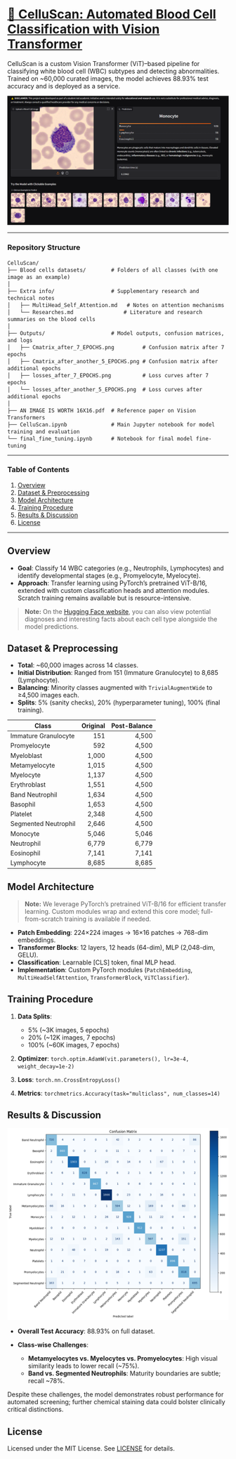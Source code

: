 # [🧫 CelluScan: Automated Blood Cell Classification with Vision Transformer](https://huggingface.co/spaces/Youssef-omarr/CelluScan)

CelluScan is a custom Vision Transformer (ViT)–based pipeline for classifying white blood cell (WBC) subtypes and detecting abnormalities. Trained on \~60,000 curated images, the model achieves 88.93% test accuracy and is deployed as a service.

![alt text](image.png)

---

### Repository Structure

```
CelluScan/
├── Blood cells datasets/        # Folders of all classes (with one image as an example)
│
├── Extra info/                  # Supplementary research and technical notes
│   ├── MultiHead_Self_Attention.md   # Notes on attention mechanisms
│   └── Researches.md                # Literature and research summaries on the blood cells
│
├── Outputs/                     # Model outputs, confusion matrices, and logs
│   ├── Cmatrix_after_7_EPOCHS.png         # Confusion matrix after 7 epochs
│   ├── Cmatrix_after_another_5_EPOCHS.png # Confusion matrix after additional epochs
│   ├── losses_after_7_EPOCHS.png          # Loss curves after 7 epochs
│   └── losses_after_another_5_EPOCHS.png  # Loss curves after additional epochs
│
├── AN IMAGE IS WORTH 16X16.pdf  # Reference paper on Vision Transformers
├── CelluScan.ipynb              # Main Jupyter notebook for model training and evaluation
└── final_fine_tuning.ipynb      # Notebook for final model fine-tuning
```

---

### Table of Contents

1. [Overview](#overview)
2. [Dataset & Preprocessing](#dataset--preprocessing)
3. [Model Architecture](#model-architecture)
4. [Training Procedure](#training-procedure)
5. [Results & Discussion](#results--discussion)
6. [License](#license)

---

## Overview

* **Goal**: Classify 14 WBC categories (e.g., Neutrophils, Lymphocytes) and identify developmental stages (e.g., Promyelocyte, Myelocyte).
* **Approach**: Transfer learning using PyTorch’s pretrained ViT-B/16, extended with custom classification heads and attention modules. Scratch training remains available but is resource-intensive.

> **Note:** On the [Hugging Face website](https://huggingface.co/spaces/Youssef-omarr/CelluScan), you can also view potential diagnoses and interesting facts about each cell type alongside the model predictions.

## Dataset & Preprocessing

* **Total**: \~60,000 images across 14 classes.
* **Initial Distribution**: Ranged from 151 (Immature Granulocyte) to 8,685 (Lymphocyte).
* **Balancing**: Minority classes augmented with `TrivialAugmentWide` to ≥4,500 images each.
* **Splits**: 5% (sanity checks), 20% (hyperparameter tuning), 100% (final training).

| Class                | Original | Post-Balance |
| -------------------- | -------: | -----------: |
| Immature Granulocyte |      151 |        4,500 |
| Promyelocyte         |      592 |        4,500 |
| Myeloblast           |    1,000 |        4,500 |
| Metamyelocyte        |    1,015 |        4,500 |
| Myelocyte            |    1,137 |        4,500 |
| Erythroblast         |    1,551 |        4,500 |
| Band Neutrophil      |    1,634 |        4,500 |
| Basophil             |    1,653 |        4,500 |
| Platelet             |    2,348 |        4,500 |
| Segmented Neutrophil |    2,646 |        4,500 |
| Monocyte             |    5,046 |        5,046 |
| Neutrophil           |    6,779 |        6,779 |
| Eosinophil           |    7,141 |        7,141 |
| Lymphocyte           |    8,685 |        8,685 |

## Model Architecture

> **Note:** We leverage PyTorch’s pretrained ViT-B/16 for efficient transfer learning. Custom modules wrap and extend this core model; full-from-scratch training is available if needed.

* **Patch Embedding**: 224×224 images → 16×16 patches → 768-dim embeddings.
* **Transformer Blocks**: 12 layers, 12 heads (64-dim), MLP (2,048-dim, GELU).
* **Classification**: Learnable \[CLS] token, final MLP head.
* **Implementation**: Custom PyTorch modules (`PatchEmbedding`, `MultiHeadSelfAttention`, `TransformerBlock`, `ViTClassifier`).

## Training Procedure

1. **Data Splits**:

   * 5% (\~3K images, 5 epochs)
   * 20% (\~12K images, 7 epochs)
   * 100% (\~60K images, 7 epochs)
2. **Optimizer**: `torch.optim.AdamW(vit.parameters(), lr=3e-4, weight_decay=1e-2)`
3. **Loss**: `torch.nn.CrossEntropyLoss()`
4. **Metrics**: `torchmetrics.Accuracy(task="multiclass", num_classes=14)`


## Results & Discussion

![alt text](Outputs/Cmatrix_after_another_5_EPOCHS.png)

* **Overall Test Accuracy**: 88.93% on full dataset.
* **Class-wise Challenges**:

  * **Metamyelocytes vs. Myelocytes vs. Promyelocytes**: High visual similarity leads to lower recall (\~75%).
  * **Band vs. Segmented Neutrophils**: Maturity boundaries are subtle; recall \~78%.

Despite these challenges, the model demonstrates robust performance for automated screening; further chemical staining data could bolster clinically critical distinctions.


## License

Licensed under the MIT License. See [LICENSE](LICENSE) for details.

